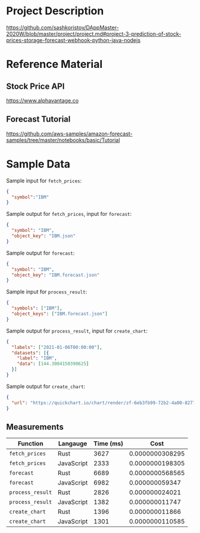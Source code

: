 # Project Description

https://github.com/sashkoristov/DAppMaster-2020W/blob/master/project/project.md#project-3-prediction-of-stock-prices-storage-forecast-webhook-python-java-nodejs


# Reference Material

## Stock Price API

https://www.alphavantage.co


## Forecast Tutorial

https://github.com/aws-samples/amazon-forecast-samples/tree/master/notebooks/basic/Tutorial


# Sample Data

Sample input for `fetch_prices`:

```json
{
  "symbol":"IBM"
}
```

Sample output for `fetch_prices`, input for `forecast`:

```json
{
  "symbol": "IBM",
  "object_key": "IBM.json"
}
```

Sample output for `forecast`:

```json
{
  "symbol": "IBM",
  "object_key": "IBM.forecast.json"
}
```

Sample input for `process_result`:

```json
{
  "symbols": ["IBM"],
  "object_keys": ["IBM.forecast.json"]
}
```

Sample output for `process_result`, input for `create_chart`:

```json
{
  "labels": ["2021-01-06T00:00:00"],
  "datasets": [{
    "label": "IBM",
    "data": [144.3004150390625]
  }]
}
```

Sample output for `create_chart`:

```json
{
  "url": "https://quickchart.io/chart/render/zf-6eb3fb99-72b2-4a00-8277-3566d22924cb"
}
```


## Measurements

| Function         | Langauge   | Time (ms) | Cost             |
|------------------|------------|-----------|------------------|
| `fetch_prices`   | Rust       |      3627 | 0.0000000308295  |
| `fetch_prices`   | JavaScript |      2333 | 0.0000000198305  |
| `forecast`       | Rust       |      6689 | 0.0000000568565  |
| `forecast`       | JavaScript |      6982 | 0.000000059347   |
| `process_result` | Rust       |      2826 | 0.000000024021   |
| `process_result` | JavaScript |      1382 | 0.000000011747   |
| `create_chart`   | Rust       |      1396 | 0.000000011866   |
| `create_chart`   | JavaScript |      1301 | 0.0000000110585  |
